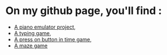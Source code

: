 # On my github page, you'll find :

- [A piano emulator project](/piano),
- [A typing game](/typingGame),
- [A press on button in time game](/pressOnColor/),
- [A maze game](/maze/)
